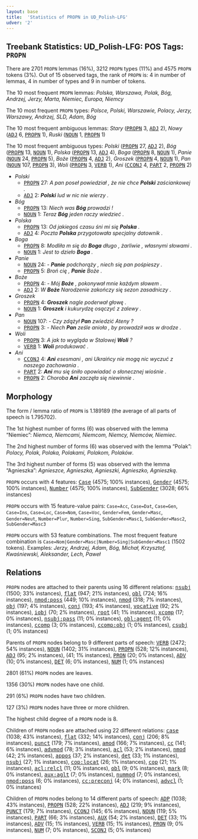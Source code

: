 ```yaml
---
layout: base
title:  'Statistics of PROPN in UD_Polish-LFG'
udver: '2'
---
```


## Treebank Statistics: UD_Polish-LFG: POS Tags: `PROPN`

There are 2701 `PROPN` lemmas (16%), 3212 `PROPN` types (11%) and 4575 `PROPN` tokens (3%).
Out of 15 observed tags, the rank of `PROPN` is: 4 in number of lemmas, 4 in number of types and 9 in number of tokens.

The 10 most frequent `PROPN` lemmas: <em>Polska, Warszawa, Polak, Bóg, Andrzej, Jerzy, Marta, Niemiec, Europa, Niemcy</em>

The 10 most frequent `PROPN` types:  <em>Polsce, Polski, Warszawie, Polacy, Jerzy, Warszawy, Andrzej, SLD, Adam, Bóg</em>

The 10 most frequent ambiguous lemmas: <em>Stary</em> (<tt><a href="pl_lfg-pos-PROPN.html">PROPN</a></tt> 3, <tt><a href="pl_lfg-pos-ADJ.html">ADJ</a></tt> 2), <em>Nowy</em> (<tt><a href="pl_lfg-pos-ADJ.html">ADJ</a></tt> 6, <tt><a href="pl_lfg-pos-PROPN.html">PROPN</a></tt> 1), <em>Ruski</em> (<tt><a href="pl_lfg-pos-NOUN.html">NOUN</a></tt> 1, <tt><a href="pl_lfg-pos-PROPN.html">PROPN</a></tt> 1)

The 10 most frequent ambiguous types:  <em>Polski</em> (<tt><a href="pl_lfg-pos-PROPN.html">PROPN</a></tt> 27, <tt><a href="pl_lfg-pos-ADJ.html">ADJ</a></tt> 2), <em>Bóg</em> (<tt><a href="pl_lfg-pos-PROPN.html">PROPN</a></tt> 13, <tt><a href="pl_lfg-pos-NOUN.html">NOUN</a></tt> 1), <em>Polska</em> (<tt><a href="pl_lfg-pos-PROPN.html">PROPN</a></tt> 13, <tt><a href="pl_lfg-pos-ADJ.html">ADJ</a></tt> 4), <em>Boga</em> (<tt><a href="pl_lfg-pos-PROPN.html">PROPN</a></tt> 8, <tt><a href="pl_lfg-pos-NOUN.html">NOUN</a></tt> 1), <em>Panie</em> (<tt><a href="pl_lfg-pos-NOUN.html">NOUN</a></tt> 24, <tt><a href="pl_lfg-pos-PROPN.html">PROPN</a></tt> 5), <em>Boże</em> (<tt><a href="pl_lfg-pos-PROPN.html">PROPN</a></tt> 4, <tt><a href="pl_lfg-pos-ADJ.html">ADJ</a></tt> 2), <em>Groszek</em> (<tt><a href="pl_lfg-pos-PROPN.html">PROPN</a></tt> 4, <tt><a href="pl_lfg-pos-NOUN.html">NOUN</a></tt> 1), <em>Pan</em> (<tt><a href="pl_lfg-pos-NOUN.html">NOUN</a></tt> 107, <tt><a href="pl_lfg-pos-PROPN.html">PROPN</a></tt> 3), <em>Woli</em> (<tt><a href="pl_lfg-pos-PROPN.html">PROPN</a></tt> 3, <tt><a href="pl_lfg-pos-VERB.html">VERB</a></tt> 1), <em>Ani</em> (<tt><a href="pl_lfg-pos-CCONJ.html">CCONJ</a></tt> 4, <tt><a href="pl_lfg-pos-PART.html">PART</a></tt> 2, <tt><a href="pl_lfg-pos-PROPN.html">PROPN</a></tt> 2)


* <em>Polski</em>
  * <tt><a href="pl_lfg-pos-PROPN.html">PROPN</a></tt> 27: <em>A pan poseł powiedział , że nie chce <b>Polski</b> zaściankowej .</em>
  * <tt><a href="pl_lfg-pos-ADJ.html">ADJ</a></tt> 2: <em><b>Polski</b> lud w nic nie wierzy .</em>
* <em>Bóg</em>
  * <tt><a href="pl_lfg-pos-PROPN.html">PROPN</a></tt> 13: <em>Niech was <b>Bóg</b> prowadzi !</em>
  * <tt><a href="pl_lfg-pos-NOUN.html">NOUN</a></tt> 1: <em>Teraz <b>Bóg</b> jeden raczy wiedzieć .</em>
* <em>Polska</em>
  * <tt><a href="pl_lfg-pos-PROPN.html">PROPN</a></tt> 13: <em>Od jakiegoś czasu śni mi się <b>Polska</b> .</em>
  * <tt><a href="pl_lfg-pos-ADJ.html">ADJ</a></tt> 4: <em>Poczta <b>Polska</b> przygotowała specjalny datownik .</em>
* <em>Boga</em>
  * <tt><a href="pl_lfg-pos-PROPN.html">PROPN</a></tt> 8: <em>Modliła m się do <b>Boga</b> długo , żarliwie , własnymi słowami .</em>
  * <tt><a href="pl_lfg-pos-NOUN.html">NOUN</a></tt> 1: <em>Jest to dzieło <b>Boga</b> .</em>
* <em>Panie</em>
  * <tt><a href="pl_lfg-pos-NOUN.html">NOUN</a></tt> 24: <em>- <b>Panie</b> podchorąży , niech się pan pośpieszy .</em>
  * <tt><a href="pl_lfg-pos-PROPN.html">PROPN</a></tt> 5: <em>Broń cię , <b>Panie</b> Boże .</em>
* <em>Boże</em>
  * <tt><a href="pl_lfg-pos-PROPN.html">PROPN</a></tt> 4: <em>- Mój <b>Boże</b> , pokonywał mnie każdym słowem .</em>
  * <tt><a href="pl_lfg-pos-ADJ.html">ADJ</a></tt> 2: <em>W <b>Boże</b> Narodzenie zakończy się sezon zasadniczy .</em>
* <em>Groszek</em>
  * <tt><a href="pl_lfg-pos-PROPN.html">PROPN</a></tt> 4: <em><b>Groszek</b> nagle poderwał głowę .</em>
  * <tt><a href="pl_lfg-pos-NOUN.html">NOUN</a></tt> 1: <em><b>Groszek</b> i kukurydzę osączyć z zalewy .</em>
* <em>Pan</em>
  * <tt><a href="pl_lfg-pos-NOUN.html">NOUN</a></tt> 107: <em>- Czy zdążył <b>Pan</b> zwiedzić Ateny ?</em>
  * <tt><a href="pl_lfg-pos-PROPN.html">PROPN</a></tt> 3: <em>- Niech <b>Pan</b> ześle anioła , by prowadził was w drodze .</em>
* <em>Woli</em>
  * <tt><a href="pl_lfg-pos-PROPN.html">PROPN</a></tt> 3: <em>A jak to wygląda w Stalowej <b>Woli</b> ?</em>
  * <tt><a href="pl_lfg-pos-VERB.html">VERB</a></tt> 1: <em><b>Woli</b> produkować .</em>
* <em>Ani</em>
  * <tt><a href="pl_lfg-pos-CCONJ.html">CCONJ</a></tt> 4: <em><b>Ani</b> esesmani , ani Ukraińcy nie mogą nic wyczuć z naszego zachowania .</em>
  * <tt><a href="pl_lfg-pos-PART.html">PART</a></tt> 2: <em><b>Ani</b> mu się śniło opowiadać o słonecznej wiośnie .</em>
  * <tt><a href="pl_lfg-pos-PROPN.html">PROPN</a></tt> 2: <em>Choroba <b>Ani</b> zaczęła się niewinnie .</em>

## Morphology

The form / lemma ratio of `PROPN` is 1.189189 (the average of all parts of speech is 1.795702).

The 1st highest number of forms (6) was observed with the lemma “Niemiec”: <em>Niemca, Niemcami, Niemcom, Niemcy, Niemców, Niemiec</em>.

The 2nd highest number of forms (6) was observed with the lemma “Polak”: <em>Polacy, Polak, Polaka, Polakami, Polakom, Polaków</em>.

The 3rd highest number of forms (5) was observed with the lemma “Agnieszka”: <em>Agnieszce, Agnieszka, Agnieszki, Agnieszko, Agnieszką</em>.

`PROPN` occurs with 4 features: <tt><a href="pl_lfg-feat-Case.html">Case</a></tt> (4575; 100% instances), <tt><a href="pl_lfg-feat-Gender.html">Gender</a></tt> (4575; 100% instances), <tt><a href="pl_lfg-feat-Number.html">Number</a></tt> (4575; 100% instances), <tt><a href="pl_lfg-feat-SubGender.html">SubGender</a></tt> (3028; 66% instances)

`PROPN` occurs with 15 feature-value pairs: `Case=Acc`, `Case=Dat`, `Case=Gen`, `Case=Ins`, `Case=Loc`, `Case=Nom`, `Case=Voc`, `Gender=Fem`, `Gender=Masc`, `Gender=Neut`, `Number=Plur`, `Number=Sing`, `SubGender=Masc1`, `SubGender=Masc2`, `SubGender=Masc3`

`PROPN` occurs with 53 feature combinations.
The most frequent feature combination is `Case=Nom|Gender=Masc|Number=Sing|SubGender=Masc1` (1502 tokens).
Examples: <em>Jerzy, Andrzej, Adam, Bóg, Michał, Krzysztof, Kwaśniewski, Aleksander, Lech, Paweł</em>


## Relations

`PROPN` nodes are attached to their parents using 16 different relations: <tt><a href="pl_lfg-dep-nsubj.html">nsubj</a></tt> (1500; 33% instances), <tt><a href="pl_lfg-dep-flat.html">flat</a></tt> (947; 21% instances), <tt><a href="pl_lfg-dep-obl.html">obl</a></tt> (724; 16% instances), <tt><a href="pl_lfg-dep-nmod-poss.html">nmod:poss</a></tt> (449; 10% instances), <tt><a href="pl_lfg-dep-nmod.html">nmod</a></tt> (318; 7% instances), <tt><a href="pl_lfg-dep-obj.html">obj</a></tt> (197; 4% instances), <tt><a href="pl_lfg-dep-conj.html">conj</a></tt> (193; 4% instances), <tt><a href="pl_lfg-dep-vocative.html">vocative</a></tt> (92; 2% instances), <tt><a href="pl_lfg-dep-iobj.html">iobj</a></tt> (70; 2% instances), <tt><a href="pl_lfg-dep-root.html">root</a></tt> (41; 1% instances), <tt><a href="pl_lfg-dep-xcomp.html">xcomp</a></tt> (17; 0% instances), <tt><a href="pl_lfg-dep-nsubj-pass.html">nsubj:pass</a></tt> (11; 0% instances), <tt><a href="pl_lfg-dep-obl-agent.html">obl:agent</a></tt> (11; 0% instances), <tt><a href="pl_lfg-dep-ccomp.html">ccomp</a></tt> (3; 0% instances), <tt><a href="pl_lfg-dep-ccomp-obj.html">ccomp:obj</a></tt> (1; 0% instances), <tt><a href="pl_lfg-dep-csubj.html">csubj</a></tt> (1; 0% instances)

Parents of `PROPN` nodes belong to 9 different parts of speech: <tt><a href="pl_lfg-pos-VERB.html">VERB</a></tt> (2472; 54% instances), <tt><a href="pl_lfg-pos-NOUN.html">NOUN</a></tt> (1402; 31% instances), <tt><a href="pl_lfg-pos-PROPN.html">PROPN</a></tt> (528; 12% instances), <tt><a href="pl_lfg-pos-ADJ.html">ADJ</a></tt> (95; 2% instances),  (41; 1% instances), <tt><a href="pl_lfg-pos-PRON.html">PRON</a></tt> (20; 0% instances), <tt><a href="pl_lfg-pos-ADV.html">ADV</a></tt> (10; 0% instances), <tt><a href="pl_lfg-pos-DET.html">DET</a></tt> (6; 0% instances), <tt><a href="pl_lfg-pos-NUM.html">NUM</a></tt> (1; 0% instances)

2801 (61%) `PROPN` nodes are leaves.

1356 (30%) `PROPN` nodes have one child.

291 (6%) `PROPN` nodes have two children.

127 (3%) `PROPN` nodes have three or more children.

The highest child degree of a `PROPN` node is 8.

Children of `PROPN` nodes are attached using 22 different relations: <tt><a href="pl_lfg-dep-case.html">case</a></tt> (1038; 43% instances), <tt><a href="pl_lfg-dep-flat.html">flat</a></tt> (332; 14% instances), <tt><a href="pl_lfg-dep-conj.html">conj</a></tt> (206; 8% instances), <tt><a href="pl_lfg-dep-punct.html">punct</a></tt> (179; 7% instances), <tt><a href="pl_lfg-dep-amod.html">amod</a></tt> (166; 7% instances), <tt><a href="pl_lfg-dep-cc.html">cc</a></tt> (141; 6% instances), <tt><a href="pl_lfg-dep-advmod.html">advmod</a></tt> (78; 3% instances), <tt><a href="pl_lfg-dep-acl.html">acl</a></tt> (53; 2% instances), <tt><a href="pl_lfg-dep-nmod.html">nmod</a></tt> (42; 2% instances), <tt><a href="pl_lfg-dep-appos.html">appos</a></tt> (37; 2% instances), <tt><a href="pl_lfg-dep-det.html">det</a></tt> (33; 1% instances), <tt><a href="pl_lfg-dep-nsubj.html">nsubj</a></tt> (27; 1% instances), <tt><a href="pl_lfg-dep-cop-locat.html">cop:locat</a></tt> (26; 1% instances), <tt><a href="pl_lfg-dep-cop.html">cop</a></tt> (21; 1% instances), <tt><a href="pl_lfg-dep-acl-relcl.html">acl:relcl</a></tt> (11; 0% instances), <tt><a href="pl_lfg-dep-obl.html">obl</a></tt> (9; 0% instances), <tt><a href="pl_lfg-dep-mark.html">mark</a></tt> (8; 0% instances), <tt><a href="pl_lfg-dep-aux-aglt.html">aux:aglt</a></tt> (7; 0% instances), <tt><a href="pl_lfg-dep-nummod.html">nummod</a></tt> (7; 0% instances), <tt><a href="pl_lfg-dep-nmod-poss.html">nmod:poss</a></tt> (6; 0% instances), <tt><a href="pl_lfg-dep-cc-preconj.html">cc:preconj</a></tt> (4; 0% instances), <tt><a href="pl_lfg-dep-advcl.html">advcl</a></tt> (1; 0% instances)

Children of `PROPN` nodes belong to 14 different parts of speech: <tt><a href="pl_lfg-pos-ADP.html">ADP</a></tt> (1038; 43% instances), <tt><a href="pl_lfg-pos-PROPN.html">PROPN</a></tt> (528; 22% instances), <tt><a href="pl_lfg-pos-ADJ.html">ADJ</a></tt> (219; 9% instances), <tt><a href="pl_lfg-pos-PUNCT.html">PUNCT</a></tt> (179; 7% instances), <tt><a href="pl_lfg-pos-CCONJ.html">CCONJ</a></tt> (145; 6% instances), <tt><a href="pl_lfg-pos-NOUN.html">NOUN</a></tt> (119; 5% instances), <tt><a href="pl_lfg-pos-PART.html">PART</a></tt> (66; 3% instances), <tt><a href="pl_lfg-pos-AUX.html">AUX</a></tt> (54; 2% instances), <tt><a href="pl_lfg-pos-DET.html">DET</a></tt> (33; 1% instances), <tt><a href="pl_lfg-pos-ADV.html">ADV</a></tt> (15; 1% instances), <tt><a href="pl_lfg-pos-VERB.html">VERB</a></tt> (15; 1% instances), <tt><a href="pl_lfg-pos-PRON.html">PRON</a></tt> (9; 0% instances), <tt><a href="pl_lfg-pos-NUM.html">NUM</a></tt> (7; 0% instances), <tt><a href="pl_lfg-pos-SCONJ.html">SCONJ</a></tt> (5; 0% instances)

